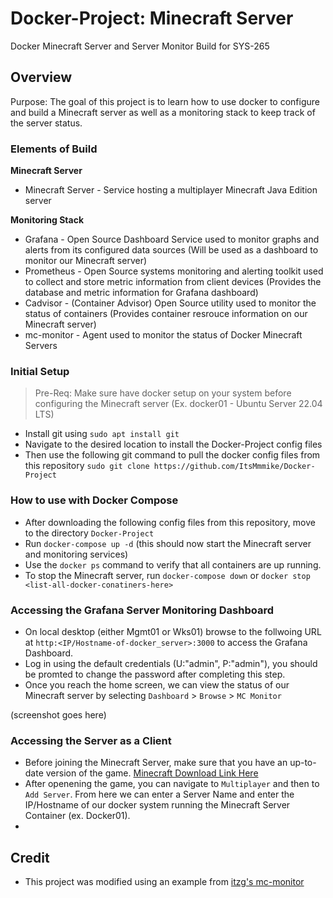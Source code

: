 # Docker-Project: Minecraft Server
Docker Minecraft Server and Server Monitor Build for SYS-265

## Overview
Purpose: The goal of this project is to learn how to use docker to configure and build a Minecraft server as well as a monitoring stack to keep track of the server status.

### Elements of Build

**Minecraft Server**
* Minecraft Server - Service hosting a multiplayer Minecraft Java Edition server

**Monitoring Stack**
* Grafana - Open Source Dashboard Service used to monitor graphs and alerts from its configured data sources (Will be used as a dashboard to monitor our Minecraft server)
* Prometheus - Open Source systems monitoring and alerting toolkit used to collect and store metric information from client devices (Provides the database and metric information for Grafana dashboard)
* Cadvisor - (Container Advisor) Open Source utility used to monitor the status of containers (Provides container resrouce information on our Minecraft server)
* mc-monitor - Agent used to monitor the status of Docker Minecraft Servers

### Initial Setup
> Pre-Req: Make sure have docker setup on your system before configuring the Minecraft server (Ex. docker01 - Ubuntu Server 22.04 LTS)
* Install git using `sudo apt install git`
* Navigate to the desired location to install the Docker-Project config files
* Then use the following git command to pull the docker config files from this repository `sudo git clone https://github.com/ItsMmmike/Docker-Project`

### How to use with Docker Compose
* After downloading the following config files from this repository, move to the directory `Docker-Project`
* Run `docker-compose up -d` (this should now start the Minecraft server and monitoring services)
* Use the `docker ps` command to verify that all containers are up running.
* To stop the Minecraft server, run `docker-compose down` or `docker stop <list-all-docker-conatiners-here>`

### Accessing the Grafana Server Monitoring Dashboard
* On local desktop (either Mgmt01 or Wks01) browse to the follwoing URL at `http:<IP/Hostname-of-docker_server>:3000` to access the Grafana Dashboard.
* Log in using the default credentials (U:"admin", P:"admin"), you should be promted to change the password after completing this step.
* Once you reach the home screen, we can view the status of our Minecraft server by selecting `Dashboard` > `Browse` > `MC Monitor`

(screenshot goes here)

### Accessing the Server as a Client
* Before joining the Minecraft Server, make sure that you have an up-to-date version of the game. [Minecraft Download Link Here](https://www.minecraft.net/en-us/download)
* After openening the game, you can navigate to `Multiplayer` and then to `Add Server`. From here we can enter a Server Name and enter the IP/Hostname of our docker system running the Minecraft Server Container (ex. Docker01).
* 

## Credit
* This project was modified using an example from [itzg's mc-monitor](https://github.com/itzg/mc-monitor)

